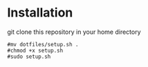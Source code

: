 # Installation

git clone this repository in your home directory

    #mv dotfiles/setup.sh .
    #chmod +x setup.sh
    #sudo setup.sh
